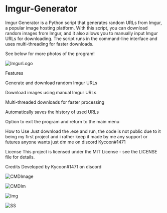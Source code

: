 # Imgur-Generator
Imgur Generator is a Python script that generates random URLs from Imgur, a popular image hosting platform. With this script, you can download random images from Imgur, and it also allows you to manually input Imgur URLs for downloading. The script runs in the command-line interface and uses multi-threading for faster downloads.

See below for more photos of the program!

![ImgurLogo](https://github.com/RaccoonTamer/Imgur-Generator/assets/133187979/9f53c6d3-0fda-4a05-8116-1bf9e3200ab6)


Features

Generate and download random Imgur URLs

Download images using manual Imgur URLs

Multi-threaded downloads for faster processing

Automatically saves the history of used URLs

Option to exit the program and return to the main menu

How to Use
Just download the .exe and run, the code is not public due to it being my first project and i rather keep it made by me any support or futures anyone wants just dm me on discord Kycoon#1471

License
This project is licensed under the MIT License - see the LICENSE file for details.

Credits
Developed by Kycoon#1471 on discord



![CMDImage](https://github.com/RaccoonTamer/Imgur-Generator/assets/133187979/1e00e1ef-88d2-41cb-8845-c6d293e7f78e)


![CMDIm](https://github.com/RaccoonTamer/Imgur-Generator/assets/133187979/3e5a5eb2-fbcb-4470-a632-ad216834091c)


![Img](https://github.com/RaccoonTamer/Imgur-Generator/assets/133187979/db7a0611-993f-43eb-99a4-9923bc5522f0)



![SS](https://github.com/RaccoonTamer/Imgur-Generator/assets/133187979/d488ea17-9f3d-4043-afd8-ff5f45cbde76)

